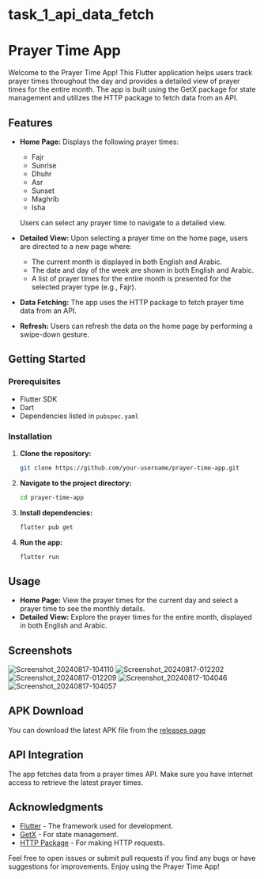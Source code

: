 # task_1_api_data_fetch

# Prayer Time App

Welcome to the Prayer Time App! This Flutter application helps users track prayer times throughout the day and provides a detailed view of prayer times for the entire month. The app is built using the GetX package for state management and utilizes the HTTP package to fetch data from an API.

## Features

- **Home Page:** Displays the following prayer times:
  - Fajr
  - Sunrise
  - Dhuhr
  - Asr
  - Sunset
  - Maghrib
  - Isha
  
  Users can select any prayer time to navigate to a detailed view.

- **Detailed View:** Upon selecting a prayer time on the home page, users are directed to a new page where:
  - The current month is displayed in both English and Arabic.
  - The date and day of the week are shown in both English and Arabic.
  - A list of prayer times for the entire month is presented for the selected prayer type (e.g., Fajr).

- **Data Fetching:** The app uses the HTTP package to fetch prayer time data from an API.

- **Refresh:** Users can refresh the data on the home page by performing a swipe-down gesture.

## Getting Started

### Prerequisites

- Flutter SDK
- Dart
- Dependencies listed in `pubspec.yaml`

### Installation

1. **Clone the repository:**

    ```bash
    git clone https://github.com/your-username/prayer-time-app.git
    ```

2. **Navigate to the project directory:**

    ```bash
    cd prayer-time-app
    ```

3. **Install dependencies:**

    ```bash
    flutter pub get
    ```

4. **Run the app:**

    ```bash
    flutter run
    ```

## Usage

- **Home Page:** View the prayer times for the current day and select a prayer time to see the monthly details.
- **Detailed View:** Explore the prayer times for the entire month, displayed in both English and Arabic.

## Screenshots

![Screenshot_20240817-104110](https://github.com/user-attachments/assets/2ed99e9b-bf19-4d5a-8db8-1377548a6ea8)
![Screenshot_20240817-012202](https://github.com/user-attachments/assets/81acdc08-e09e-49f3-a71c-ae3e2d0f7a01)
![Screenshot_20240817-012209](https://github.com/user-attachments/assets/5d4e6de3-0fbf-41d5-9582-dfe3392b7a0f)
![Screenshot_20240817-104046](https://github.com/user-attachments/assets/b5efe46c-6fe7-4ce5-8a4a-de9271b61a6d)
![Screenshot_20240817-104057](https://github.com/user-attachments/assets/aa5eeb17-207d-406c-9efd-96e9fe1c6253)

## APK Download

You can download the latest APK file from the [releases page](https://drive.google.com/file/d/1LKVBz73EAMHj2MXvntKehZvVqb-y0GgW/view?usp=sharing)
## API Integration

The app fetches data from a prayer times API. Make sure you have internet access to retrieve the latest prayer times.


## Acknowledgments

- [Flutter](https://flutter.dev/) - The framework used for development.
- [GetX](https://pub.dev/packages/get) - For state management.
- [HTTP Package](https://pub.dev/packages/http) - For making HTTP requests.

Feel free to open issues or submit pull requests if you find any bugs or have suggestions for improvements. Enjoy using the Prayer Time App!
